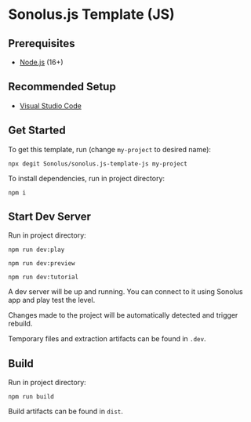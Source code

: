 # Sonolus.js Template (JS)

## Prerequisites

-   [Node.js](https://nodejs.org) (16+)

## Recommended Setup

-   [Visual Studio Code](https://code.visualstudio.com)

## Get Started

To get this template, run (change `my-project` to desired name):

```
npx degit Sonolus/sonolus.js-template-js my-project
```

To install dependencies, run in project directory:

```
npm i
```

## Start Dev Server

Run in project directory:

```
npm run dev:play
```

```
npm run dev:preview
```

```
npm run dev:tutorial
```

A dev server will be up and running. You can connect to it using Sonolus app and play test the level.

Changes made to the project will be automatically detected and trigger rebuild.

Temporary files and extraction artifacts can be found in `.dev`.

## Build

Run in project directory:

```
npm run build
```

Build artifacts can be found in `dist`.
